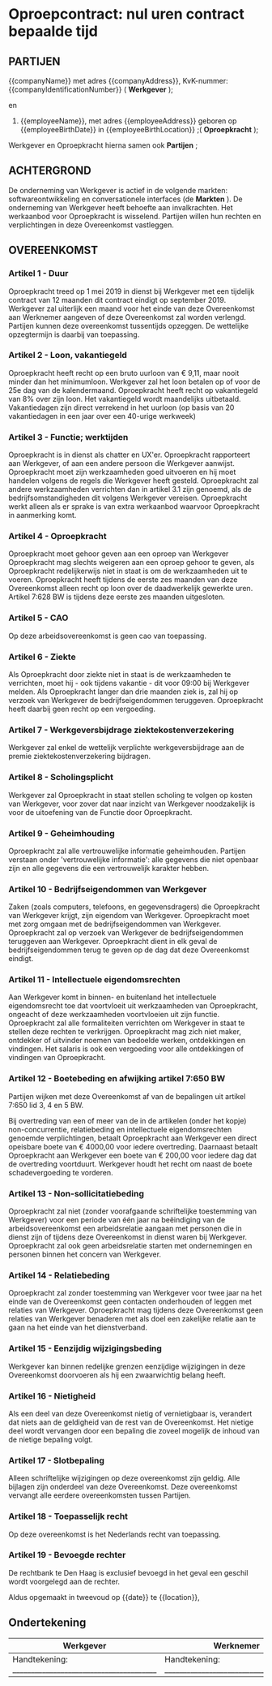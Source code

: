 # Oproepcontract: nul uren contract bepaalde tijd

## PARTIJEN

{{companyName}} met adres {{companyAddress}}, KvK-nummer: {{companyIdentificationNumber}} ( **Werkgever** );

en

1. {{employeeName}}, met adres {{employeeAddress}} geboren op {{employeeBirthDate}} in {{employeeBirthLocation}} ;( **Oproepkracht** );

Werkgever en Oproepkracht hierna samen ook **Partijen** ;

## ACHTERGROND

De onderneming van Werkgever is actief in de volgende markten: softwareontwikkeling en conversationele interfaces (de **Markten** ). De onderneming van Werkgever heeft behoefte aan invalkrachten. Het werkaanbod voor Oproepkracht is wisselend. Partijen willen hun rechten en verplichtingen in deze Overeenkomst vastleggen.

## OVEREENKOMST

### Artikel 1 - Duur

Oproepkracht treed op 1 mei 2019 in dienst bij Werkgever met een tijdelijk contract van 12 maanden dit contract eindigt op september 2019.
Werkgever zal uiterlijk een maand voor het einde van deze Overeenkomst aan Werknemer aangeven of deze Overeenkomst zal worden verlengd.
Partijen kunnen deze overeenkomst tussentijds opzeggen. De wettelijke opzegtermijn is daarbij van toepassing.

### Artikel 2 - Loon, vakantiegeld

Oproepkracht heeft recht op een bruto uurloon van € 9,11, maar nooit minder dan het minimumloon.
Werkgever zal het loon betalen op of voor de 25e dag van de kalendermaand.
Oproepkracht heeft recht op vakantiegeld van 8% over zijn loon. Het vakantiegeld wordt maandelijks uitbetaald.
Vakantiedagen zijn direct verrekend in het uurloon (op basis van 20 vakantiedagen in een jaar over een 40-urige werkweek)

### Artikel 3 - Functie; werktijden

Oproepkracht is in dienst als chatter en UX'er. 
Oproepkracht rapporteert aan Werkgever, of aan een andere persoon die Werkgever aanwijst. 
Oproepkracht moet zijn werkzaamheden goed uitvoeren en hij moet handelen volgens de regels die Werkgever heeft gesteld.
Oproepkracht zal andere werkzaamheden verrichten dan in artikel 3.1 zijn genoemd, als de bedrijfsomstandigheden dit volgens Werkgever vereisen.
Oproepkracht werkt alleen als er sprake is van extra werkaanbod waarvoor Oproepkracht in aanmerking komt.

### Artikel 4 - Oproepkracht

Oproepkracht moet gehoor geven aan een oproep van Werkgever
Oproepkracht mag slechts weigeren aan een oproep gehoor te geven, als Oproepkracht redelijkerwijs niet in staat is om de werkzaamheden uit te voeren.
Oproepkracht heeft tijdens de eerste zes maanden van deze Overeenkomst alleen recht op loon over de daadwerkelijk gewerkte uren. Artikel 7:628 BW is tijdens deze eerste zes maanden uitgesloten.

### Artikel 5 - CAO

Op deze arbeidsovereenkomst is geen cao van toepassing.


### Artikel 6 - Ziekte

Als Oproepkracht door ziekte niet in staat is de werkzaamheden te verrichten, moet hij - ook tijdens vakantie - dit voor 09:00 bij Werkgever melden.
Als Oproepkracht langer dan drie maanden ziek is, zal hij op verzoek van Werkgever de bedrijfseigendommen teruggeven. Oproepkracht heeft daarbij geen recht op een vergoeding.


### Artikel 7 - Werkgeversbijdrage ziektekostenverzekering

Werkgever zal enkel de wettelijk verplichte werkgeversbijdrage aan de premie ziektekostenverzekering bijdragen.


### Artikel 8 - Scholingsplicht

Werkgever zal Oproepkracht in staat stellen scholing te volgen op kosten van Werkgever, voor zover dat naar inzicht van Werkgever noodzakelijk is voor de uitoefening van de Functie door Oproepkracht.


### Artikel 9 - Geheimhouding

Oproepkracht zal alle vertrouwelijke informatie geheimhouden. Partijen verstaan onder 'vertrouwelijke informatie': alle gegevens die niet openbaar zijn en alle gegevens die een vertrouwelijk karakter hebben.


### Artikel 10 - Bedrijfseigendommen van Werkgever

Zaken (zoals computers, telefoons, en gegevensdragers) die Oproepkracht van Werkgever krijgt, zijn eigendom van Werkgever.
Oproepkracht moet met zorg omgaan met de bedrijfseigendommen van Werkgever.
Oproepkracht zal op verzoek van Werkgever de bedrijfseigendommen teruggeven aan Werkgever. Oproepkracht dient in elk geval de bedrijfseigendommen terug te geven op de dag dat deze Overeenkomst eindigt.


### Artikel 11 - Intellectuele eigendomsrechten

Aan Werkgever komt in binnen- en buitenland het intellectuele eigendomsrecht toe dat voortvloeit uit werkzaamheden van Oproepkracht, ongeacht of deze werkzaamheden voortvloeien uit zijn functie. Oproepkracht zal alle formaliteiten verrichten om Werkgever in staat te stellen deze rechten te verkrijgen.
Oproepkracht mag zich niet maker, ontdekker of uitvinder noemen van bedoelde werken, ontdekkingen en vindingen.
Het salaris is ook een vergoeding voor alle ontdekkingen of vindingen van Oproepkracht.

### Artikel 12 - Boetebeding en afwijking artikel 7:650 BW

Partijen wijken met deze Overeenkomst af van de bepalingen uit artikel 7:650 lid 3, 4 en 5 BW.

Bij overtreding van een of meer van de in de artikelen (onder het kopje) non-concurrentie, relatiebeding en intellectuele eigendomsrechten genoemde verplichtingen, betaalt Oproepkracht aan Werkgever een direct opeisbare boete van € 4000,00 voor iedere overtreding. Daarnaast betaalt Oproepkracht aan Werkgever een boete van € 200,00 voor iedere dag dat de overtreding voortduurt. Werkgever houdt het recht om naast de boete schadevergoeding te vorderen.

### Artikel 13 - Non-sollicitatiebeding

Oproepkracht zal niet (zonder voorafgaande schriftelijke toestemming van Werkgever) voor een periode van één jaar na beëindiging van de arbeidsovereenkomst een arbeidsrelatie aangaan met personen die in dienst zijn of tijdens deze Overeenkomst in dienst waren bij Werkgever. Oproepkracht zal ook geen arbeidsrelatie starten met ondernemingen en personen binnen het concern van Werkgever.


### Artikel 14 - Relatiebeding

Oproepkracht zal zonder toestemming van Werkgever voor twee jaar na het einde van de Overeenkomst geen contacten onderhouden of leggen met relaties van Werkgever.
Oproepkracht mag tijdens deze Overeenkomst geen relaties van Werkgever benaderen met als doel een zakelijke relatie aan te gaan na het einde van het dienstverband.

### Artikel 15 - Eenzijdig wijzigingsbeding

Werkgever kan binnen redelijke grenzen eenzijdige wijzigingen in deze Overeenkomst doorvoeren als hij een zwaarwichtig belang heeft.

### Artikel 16 - Nietigheid

Als een deel van deze Overeenkomst nietig of vernietigbaar is, verandert dat niets aan de geldigheid van de rest van de Overeenkomst. Het nietige deel wordt vervangen door een bepaling die zoveel mogelijk de inhoud van de nietige bepaling volgt.

### Artikel 17 - Slotbepaling

Alleen schriftelijke wijzigingen op deze overeenkomst zijn geldig.
Alle bijlagen zijn onderdeel van deze Overeenkomst.
Deze overeenkomst vervangt alle eerdere overeenkomsten tussen Partijen.

### Artikel 18 - Toepasselijk recht
Op deze overeenkomst is het Nederlands recht van toepassing.

### Artikel 19 - Bevoegde rechter
De rechtbank te Den Haag is exclusief bevoegd in het geval een geschil wordt voorgelegd aan de rechter.

Aldus opgemaakt in tweevoud op {{date}} te {{location}},

## Ondertekening

| Werkgever | Werknemer | 
|-------------|-----------| 
|Handtekening: _______________________________________|Handtekening: _______________________________________| 